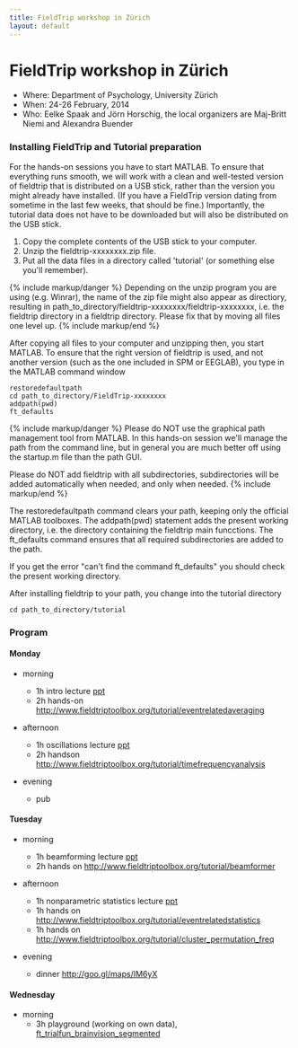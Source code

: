 ```yaml
---
title: FieldTrip workshop in Zürich
layout: default
---
```


# FieldTrip workshop in Zürich

- Where: Department of Psychology, University Zürich
- When: 24-26 February, 2014
- Who: Eelke Spaak and Jörn Horschig, the local organizers are Maj-Britt Niemi and Alexandra Buender

### Installing FieldTrip and Tutorial preparation

For the hands-on sessions you have to start MATLAB. To ensure that everything runs smooth, we will work with a clean and well-tested version of fieldtrip that is distributed on a USB stick, rather than the version you might already have installed. (If you have a FieldTrip version dating from sometime in the last few weeks, that should be fine.) Importantly, the tutorial data does not have to be downloaded but will also be distributed on the USB stick.

1.  Copy the complete contents of the USB stick to your computer.
2.  Unzip the fieldtrip-xxxxxxxx.zip file.
3.  Put all the data files in a directory called 'tutorial' (or something else you'll remember).

{% include markup/danger %}
Depending on the unzip program you are using (e.g. Winrar), the name of the zip file might also appear as directiory, resulting in path_to_directory/fieldtrip-xxxxxxxx/fieldtrip-xxxxxxxx, i.e. the fieldtrip directory in a fieldtrip directory. Please fix that by moving all files one level up.
{% include markup/end %}

After copying all files to your computer and unzipping then, you start MATLAB. To ensure that the right version of fieldtrip is used, and not another version (such as the one included in SPM or EEGLAB), you type in the MATLAB command window

    restoredefaultpath
    cd path_to_directory/FieldTrip-xxxxxxxx
    addpath(pwd)
    ft_defaults

{% include markup/danger %}
Please do NOT use the graphical path management tool from MATLAB. In this hands-on session we'll manage the path from the command line, but in general you are much better off using the startup.m file than the path GUI.

Please do NOT add fieldtrip with all subdirectories, subdirectories will be added automatically when needed, and only when needed.
{% include markup/end %}

The restoredefaultpath command clears your path, keeping only the official MATLAB toolboxes. The addpath(pwd) statement adds the present working directory, i.e. the directory containing the fieldtrip main funcctions. The ft_defaults command ensures that all required subdirectories are added to the path.

If you get the error "can't find the command ft_defaults" you should check the present working directory.

After installing fieldtrip to your path, you change into the tutorial directory

    cd path_to_directory/tutorial

### Program

#### Monday

-   morning
    -   1h intro lecture [ppt](https://db.tt/wNf4lyNH)
    -   2h hands-on <http://www.fieldtriptoolbox.org/tutorial/eventrelatedaveraging>

-   afternoon
    -   1h oscillations lecture [ppt](https://db.tt/IRxD9rDb)
    -   2h handson <http://www.fieldtriptoolbox.org/tutorial/timefrequencyanalysis>

-   evening
    -   pub

#### Tuesday

-   morning
    -   1h beamforming lecture [ppt](https://db.tt/kR4N2pSp)
    -   2h hands on <http://www.fieldtriptoolbox.org/tutorial/beamformer>

-   afternoon
    -   1h nonparametric statistics lecture [ppt](https://db.tt/x9E0jmDG)
    -   1h hands on <http://www.fieldtriptoolbox.org/tutorial/eventrelatedstatistics>
    -   1h hands on <http://www.fieldtriptoolbox.org/tutorial/cluster_permutation_freq>

-   evening
    -   dinner <http://goo.gl/maps/IM6yX>

#### Wednesday

-   morning
    -   3h playground (working on own data), [ft_trialfun_brainvision_segmented](https://db.tt/rn7mS2Lu)
